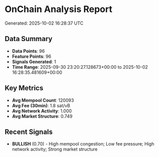 # OnChain Analysis Report
Generated: 2025-10-02 16:28:37 UTC

## Data Summary
- **Data Points**: 96
- **Feature Points**: 96
- **Signals Generated**: 1
- **Time Range**: 2025-09-30 23:20:27.128673+00:00 to 2025-10-02 16:28:35.481609+00:00

## Key Metrics
- **Avg Mempool Count**: 120093
- **Avg Fee (30min)**: 1.8 sat/vB
- **Avg Network Activity**: 1.000
- **Avg Market Structure**: 0.749

## Recent Signals
- **BULLISH** (0.70) - High mempool congestion; Low fee pressure; High network activity; Strong market structure
